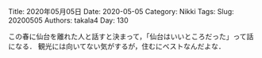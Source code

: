 ﻿Title: 2020年05月05日
Date: 2020-05-05
Category: Nikki
Tags: 
Slug: 20200505
Authors: takala4
Day: 130



この春に仙台を離れた人と話すと決まって，「仙台はいいところだった」って話になる．
観光には向いてない気がするが，住むにベストなんだよな．